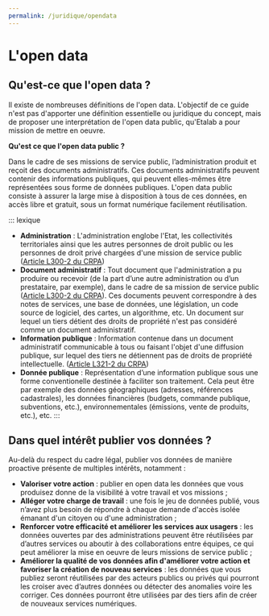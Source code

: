 ```yaml
---
permalink: /juridique/opendata
---
```


# L'open data 

## Qu'est-ce que l'open data ? 

Il existe de nombreuses définitions de l'open data. L'objectif de ce guide n'est pas d'apporter une définition essentielle ou juridique du concept, mais de proposer une interprétation de l'open data public, qu'Etalab a pour mission de mettre en oeuvre. 

**Qu'est ce que l'open data public ?**

Dans le cadre de ses missions de service public, l’administration produit et reçoit des documents administratifs. Ces documents administratifs peuvent contenir des informations publiques, qui peuvent elles-mêmes être représentées sous forme de données publiques. L'open data public consiste à assurer la large mise à disposition à tous de ces données, en accès libre et gratuit, sous un format numérique facilement réutilisation. 

::: lexique &nbsp;
* **Administration** : L'administration englobe l'Etat, les collectivités territoriales ainsi que les autres personnes de droit public ou les personnes de droit privé chargées d'une mission de service public  ([Article L300-2 du CRPA](https://www.legifrance.gouv.fr/affichCodeArticle.do;jsessionid=38EE7903F1DB9BDF237E3916D5943464.tplgfr29s_3?idArticle=LEGIARTI000033218936&cidTexte=LEGITEXT000031366350&dateTexte=20170701https://))
* **Document administratif** : Tout document que l'administration a pu produire ou recevoir (de la part d’une autre administration ou d’un prestataire, par exemple), dans le cadre de sa mission de service public ([Article L300-2 du CRPA](https://www.legifrance.gouv.fr/affichCodeArticle.do;jsessionid=38EE7903F1DB9BDF237E3916D5943464.tplgfr29s_3?idArticle=LEGIARTI000033218936&cidTexte=LEGITEXT000031366350&dateTexte=20170701https://)). Ces documents peuvent correspondre à des notes de services, une base de données, une législation, un code source de logiciel, des cartes, un algorithme, etc. Un document sur lequel un tiers détient des droits de propriété n'est pas considéré comme un document administratif.
* **Information publique** : Information contenue dans un document administratif communicable à tous ou faisant l'objet d'une diffusion publique, sur lequel des tiers ne détiennent pas de droits de propriété intellectuelle. ([Article L321-2 du CRPA](https://www.legifrance.gouv.fr/affichCodeArticle.do;jsessionid=3D26427599551CBACAF75B4C44C8715B.tplgfr24s_3?idArticle=LEGIARTI000033218992&cidTexte=LEGITEXT000031366350&dateTexte=20191018))
* **Donnée publique** : Représentation d’une information publique sous une forme conventionelle destinée à faciliter son traitement. Cela peut être par exemple des données géographiques (adresses, références cadastrales), les données financières (budgets, commande publique, subventions, etc.), environnementales (émissions, vente de produits, etc.), etc. 
::: 


## Dans quel intérêt publier vos données ?

Au-delà du respect du cadre légal, publier vos données de manière proactive présente de multiples intérêts, notamment : 
* **Valoriser votre action** : publier en open data les données que vous produisez donne de la visibilité à votre travail et vos missions ;
* **Alléger votre charge de travail** : une fois le jeu de données publié, vous n’avez plus besoin de répondre à chaque demande d'accès isolée émanant d'un citoyen ou d'une administration ;
* **Renforcer votre efficacité et améliorer les services aux usagers** : les données ouvertes par des administrations peuvent être réutilisées par d’autres services ou aboutir à des collaborations entre équipes, ce qui peut améliorer la mise en oeuvre de leurs missions de service public ;
* **Améliorer la qualité de vos données afin d'améliorer votre action et favoriser la création de nouveau services** :  les données que vous publiez seront réutilisées par des acteurs publics ou privés qui pourront les croiser avec d’autres données ou détecter des anomalies voire les corriger. Ces données pourront être utilisées par des tiers afin de créer de nouveaux services numériques. 
